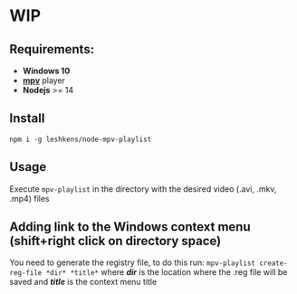 # WIP

## Requirements:
- **Windows 10**
- [**mpv**](https://mpv.io/) player
- **Nodejs** >= 14

## Install
`npm i -g leshkens/node-mpv-playlist`

## Usage
Execute `mpv-playlist` in the directory with the desired video (.avi, .mkv, .mp4) files

## Adding link to the Windows context menu (shift+right click on directory space)
You need to generate the registry file, to do this run:
`mpv-playlist create-reg-file *dir* *title*`
where _**dir**_ is the location where the .reg file will be saved and _**title**_ is the context menu title